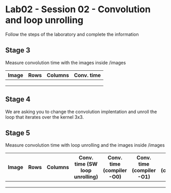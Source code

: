 # Lab02 - Session 02 - Convolution and loop unrolling

Follow the steps of the laboratory and complete the information

## Stage 3 

Measure convolution time with the images inside /images

| Image  | Rows    | Columns | Conv. time |
|--------|---------|---------|------------|
|        |         |         |            |
|        |         |         |            |
|        |         |         |            |


## Stage 4

We are asking you to change the convolution implentation and unroll the loop that iterates over the kernel 3x3. 

## Stage 5

Measure convolution time with loop unrolling and the images inside /images

| Image  | Rows    | Columns | Conv. time (SW loop unrolling)| Conv. time (compiler -O0)| Conv. time (compiler -O1)| Conv. time (compiler -O2)|
|--------|---------|---------|-------------------------------|--------------------------|--------------------------|--------------------------|
|        |         |         |                               |                          |                          |                          |
|        |         |         |                               |                          |                          |                          |
|        |         |         |                               |                          |                          |                          |
